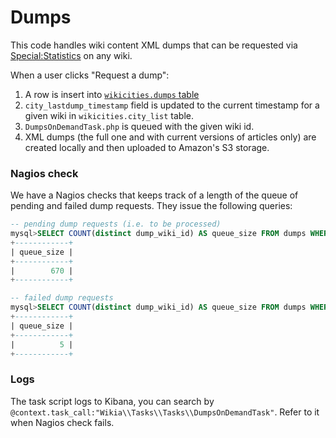 Dumps
=====

This code handles wiki content XML dumps that can be requested via [Special:Statistics](http://muppet.wikia.com/wiki/Special:Statistics) on any wiki.

When a user clicks "Request a dump":
1. A row is insert into [`wikicities.dumps` table](https://github.com/Wikia/app/blob/6552cf1fbce8f37127f2743c2072b4d07f720244/maintenance/wikia/sql/wikicities-schema.sql#L289-L307)
1. `city_lastdump_timestamp` field is updated to the current timestamp for a given wiki in `wikicities.city_list` table.
1. `DumpsOnDemandTask.php` is queued with the given wiki id.
1. XML dumps (the full one and with current versions of articles only) are created locally and then uploaded to Amazon's S3 storage.

### Nagios check

We have a Nagios checks that keeps track of a length of the queue of pending and failed dump requests. They issue the following queries:

```sql
-- pending dump requests (i.e. to be processed)
mysql>SELECT COUNT(distinct dump_wiki_id) AS queue_size FROM dumps WHERE dump_completed IS NULL AND dump_hold = 'N'
+------------+
| queue_size |
+------------+
|        670 |
+------------+

-- failed dump requests
mysql>SELECT COUNT(distinct dump_wiki_id) AS queue_size FROM dumps WHERE dump_completed IS NULL AND dump_hold = 'Y'
+------------+
| queue_size |
+------------+
|          5 |
+------------+
```

### Logs

The task script logs to Kibana, you can search by `@context.task_call:"Wikia\\Tasks\\Tasks\\DumpsOnDemandTask"`. Refer to it when Nagios check fails.
